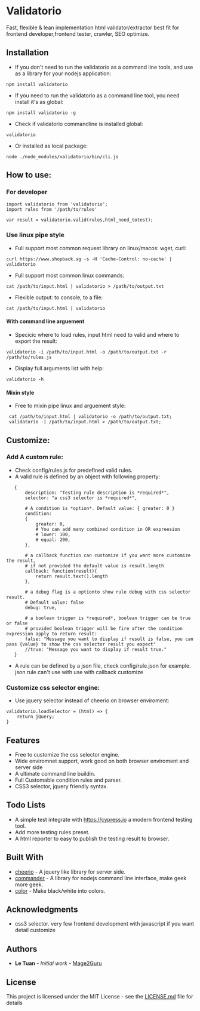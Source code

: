 # Validatorio

Fast, flexible & lean implementation html validator/extractor best fit for frontend developer,frontend tester, crawler, SEO optimize. 

## Installation

- If you don't need to run the validatorio as a command line tools, and use as a library for your nodejs application:
```
npm install validatorio
```

- If you need to run the validatorio as a command line tool, you need install it's as global:

```
npm install validatorio -g
```

- Check if validatorio commandline is installed global:
```
validatorio
```

- Or installed as local package:
 ```
 node ./node_modules/validatorio/bin/cli.js
 ```


## How to use:

### For developer

```
import validatorio from 'validatorio';
import rules from '/path/to/rules'

var result = validatorio.valid(rules,html_need_totest);
```

### Use linux pipe style 

- Full support most common request library on linux/macos: wget, curl:
```
curl https://www.shopback.sg -s -H 'Cache-Control: no-cache' | validatorio
```

- Full support most common linux commands:
```
cat /path/to/input.html | validatorio > /path/to/output.txt
```

- Flexible output: to console, to a file:
```
cat /path/to/input.html | validatorio
```

#### With command line arguement
 
- Specicic where to load rules, input html need to valid and where to export the result:
```
validatorio -i /path/to/input.html -o /path/to/output.txt -r /path/to/rules.js
```

- Display full arguments list with help:
```
validatorio -h
```

#### Mixin style
 - Free to mixin pipe linux and arguement style:
 ``` 
  cat /path/to/input.html | validatorio -o /path/to/output.txt;
  validatorio -i /path/to/input.html > /path/to/output.txt;
 ```

## Customize: 

### Add A custom rule:
 - Check config/rules.js for predefined valid rules.
 - A valid rule is defined by an object with following property:
 ```
 	{
 		description: "Testing rule description is *required*",
 		selector: "a css3 selector is *required*",

 		# A condition is *option*. Default value: { greater: 0 }
 		condition: 
 		{
 			greater: 0,
 			# You can add many combined condition in OR expreesion
 			# lower: 100, 
 			# equal: 200,
 		},
 		
 		# a callback function can customize if you want more customize the result, 
 		# if not provided the default value is result.length
 		callback: function(result){
 			return result.text().length
 		},

 		# a debug flag is a optionto show rule debug with css selector result. 
 		# Default value: false
 		debug: true,

 		# a boolean trigger is *required*, boolean trigger can be true or false
 		# provided boolean trigger will be fire after the condition expression apply to return result:
 		false: "Message you want to display if result is false, you can pass {value} to show the css selector result you expect"
 		//true: "Message you want to display if result true."
 	}	
 ```

 - A rule can be defined by a json file, check config/rule.json for example. json rule can't use with use with callback customize


### Customize css selector engine:

- Use jquery selector instead of cheerio on browser enviroment:
```
validatorio.loadSelector = (html) => {
	return jQuery;
}
```

## Features

- Free to customize the css selector engine.
- Wide enviromnet support, work good on both browser enviroment and server side
- A ultimate command line buildin.
- Full Customable condition rules and parser.
- CSS3 selector, jquery friendly syntax.

## Todo Lists

- A simple test integrate with https://cypress.io a modern frontend testing tool.
- Add more testing rules preset.
- A html reporter to easy to publish the testing result to browser.

## Built With

* [cheerio](https://github.com/cheeriojs/cheerio) - A jquery like library for server side.
* [commander](https://github.com/tj/commander.js) - A library for nodejs command line interface, make geek more geek.
* [color](https://github.com/Qix-/color) - Make black/white into colors.

## Acknowledgments

* css3 selector. very few frontend development with javascript if you want detail customize

## Authors

* **Le Tuan** - *Initial work* - [Mage2Guru](https://github.com/Mage2Guru)

## License

This project is licensed under the MIT License - see the [LICENSE.md](LICENSE.md) file for details


